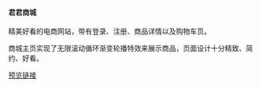 #### 君君商城

精美好看的电商网站，带有登录、注册、商品详情以及购物车页。

商城主页实现了无限滚动循环渐变轮播特效来展示商品，页面设计十分精致、简约、好看。

[预览链接](https://zaishuiyixia.github.io/Project/%E5%90%9B%E5%90%9B%E5%95%86%E5%9F%8E/index.html)
